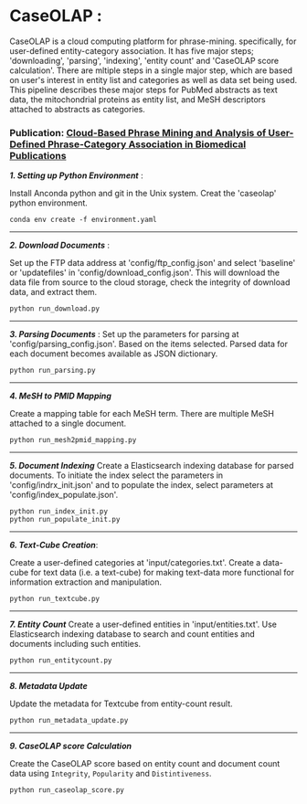 # CaseOLAP :

CaseOLAP is a cloud computing platform for phrase-mining. specifically, for user-defined entity-category association. It has five major steps; 'downloading', 'parsing', 'indexing', 'entity count' and 'CaseOLAP score calculation'. There are mltiple steps in a single major step, which are based on user's interest in entity list and categories as well as data set being used. This pipeline describes these major steps for PubMed abstracts as text data, the mitochondrial proteins as entity list, and MeSH descriptors attached to abstracts as categories.

### Publication: [Cloud-Based Phrase Mining and Analysis of User-Defined Phrase-Category Association in Biomedical Publications](https://www.jove.com/video/59108/cloud-based-phrase-mining-analysis-user-defined-phrase-category)


***1. Setting up Python Environment*** : 

Install Anconda python and git in the Unix system. Creat the 'caseolap' python environment.

```
conda env create -f environment.yaml
```
---------------------------
***2. Download Documents*** : 

Set up the FTP data address at 'config/ftp_config.json' and select 'baseline' or 'updatefiles' in 'config/download_config.json'. This will download the data file from source to the cloud storage, check the integrity of download data, and extract them.

```
python run_download.py
```
-------------------------------

***3. Parsing Documents*** : 
Set up the parameters for parsing at 'config/parsing_config.json'. Based on the items selected. Parsed data for each document becomes available as JSON dictionary.
```
python run_parsing.py
```
---------------------------
***4. MeSH to PMID Mapping***

Create a mapping table for each MeSH term. There are multiple MeSH attached to a single document.

```
python run_mesh2pmid_mapping.py

```
---------------------------
***5. Document Indexing***
Create a Elasticsearch indexing database for parsed documents. To initiate the index select the parameters in 'config/indrx_init.json' and to populate the index, select parameters at 'config/index_populate.json'.

```
python run_index_init.py
python run_populate_init.py
```
---------------------------
***6. Text-Cube Creation***: 

 Create a user-defined categories at 'input/categories.txt'. Create a data-cube for text data (i.e. a text-cube) for making text-data more functional for information extraction and manipulation.
 
```
python run_textcube.py
```
---------------------------
***7. Entity Count***
Create a user-defined entities in 'input/entities.txt'. Use Elasticsearch indexing database to search and count entities and documents including such entities.

```
python run_entitycount.py
```
---------------------------
***8. Metadata Update***

Update the metadata for Textcube from entity-count result.

```
python run_metadata_update.py

```
---------------------------
***9. CaseOLAP score Calculation***

Create the CaseOLAP score based on entity count and document count data using ```Integrity```, ```Popularity``` and ```Distintiveness```.

```
python run_caseolap_score.py
```








